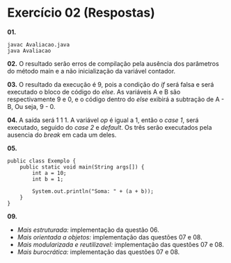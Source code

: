 # Exercício 02 (Respostas)

**01.** 

	javac Avaliacao.java
    java Avaliacao
    
**02.** O resultado serão erros de compilação pela ausência dos parâmetros do método main e a não inicialização da variável contador.

**03.** O resultado da execução é 9, pois a condição do *if* será falsa e será executado o bloco de código do *else*. As variáveis A e B são respectivamente 9 e 0, e o código dentro do *else* exibirá a subtração de A - B, Ou seja, 9 - 0.

**04.** A saída será 1 1 1. A variável _op_ é igual a 1, então o *case 1*, será executado, seguido do *case 2* e *default*. Os três serão executados pela ausencia do *break* em cada um deles.

**05.** 

	public class Exemplo {
    	public static void main(String args[]) {   
    		int a = 10;
    		int b = 1;
    
    		System.out.println("Soma: " + (a + b));
    	}
	}

**09.**

* _Mais estruturada:_ implementação da questão 06.
* _Mais orientada a objetos:_ implementação das questões 07 e 08.
* _Mais modularizada e reutilizavel:_ implementação das questões 07 e 08.
* _Mais burocrática:_ implementação das questões 07 e 08.

